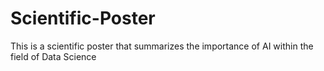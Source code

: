 # Scientific-Poster
This is a scientific poster that summarizes the importance of AI within the field of Data Science
